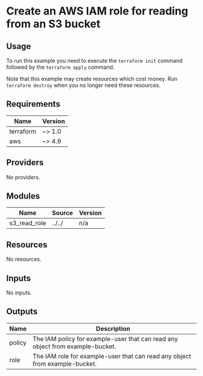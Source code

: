 # Create an AWS IAM role for reading from an S3 bucket #

## Usage ##

To run this example you need to execute the `terraform init` command
followed by the `terraform apply` command.

Note that this example may create resources which cost money. Run
`terraform destroy` when you no longer need these resources.

## Requirements ##

| Name | Version |
|------|---------|
| terraform | ~> 1.0 |
| aws | ~> 4.9 |

## Providers ##

No providers.

## Modules ##

| Name | Source | Version |
|------|--------|---------|
| s3\_read\_role | ../../ | n/a |

## Resources ##

No resources.

## Inputs ##

No inputs.

## Outputs ##

| Name | Description |
|------|-------------|
| policy | The IAM policy for example-user that can read any object from example-bucket. |
| role | The IAM role for example-user that can read any object from example-bucket. |
